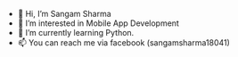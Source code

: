 - 👋 Hi, I’m Sangam Sharma
- 👀 I’m interested in Mobile App Development
- 🌱 I’m currently learning Python.
- 📫 You can reach me via facebook (sangamsharma18041)

<!---
sangamsharma600/sangamsharma600 is a ✨ special ✨ repository because its `README.md` (this file) appears on your GitHub profile.
You can click the Preview link to take a look at your changes.
--->
